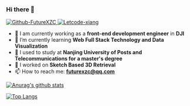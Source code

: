 ### Hi there 👋

<a href="https://github.com/FutureXZC">
  <img alt="Github-FutureXZC" src="https://img.shields.io/static/v1?logo=github&logoColor=rgb(255,255,255)&label=&message=github&color=rgb(24,23,23)&style=for-the-badge" />
</a>

<a href="https://leetcode-cn.com/u/xiang-26/">
  <img alt="Letcode-xiang" src="https://img.shields.io/static/v1?logo=Leetcode&logoColor=FFF&label=&message=Leetcode&color=FFA116&style=for-the-badge" />
</a>  

- 🚁 I am currently working as a **front-end development engineer** in **DJI**
- 🌱 I’m currently learning **Web Full Stack Technology and Data Visualization**
- 🏫 I used to study at **Nanjing University of Posts and Telecommunications for a master's degree**
- 🔭 I worked on **Sketch Based 3D Retrieval**
- 📫 How to reach me: **futurexzc@qq.com**

[![Anurag's github stats](https://github-readme-stats.vercel.app/api?username=FutureXZC)](https://github.com/anuraghazra/github-readme-stats)

[![Top Langs](https://github-readme-stats.vercel.app/api/top-langs/?username=FutureXZC&layout=compact&hide=HTML)](https://github.com/anuraghazra/github-readme-stats)
